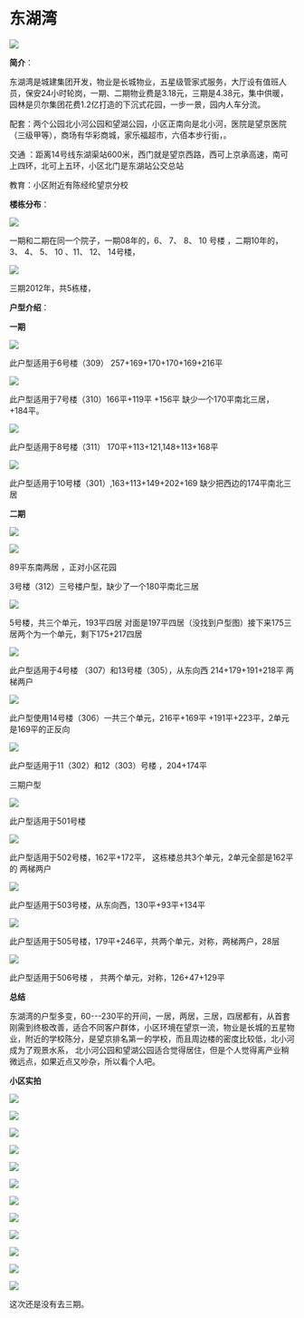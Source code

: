 # 东湖湾

![](./东湖湾/90542b65ly1fmqufj5fqfj20q30hin21.jpg)

**简介**：

东湖湾是城建集团开发，物业是长城物业，五星级管家式服务，大厅设有值班人员，保安24小时轮岗，一期、二期物业费是3.18元，三期是4.38元，集中供暖，园林是贝尔集团花费1.2亿打造的下沉式花园，一步一景，园内人车分流。

配套：两个公园北小河公园和望湖公园，小区正南向是北小河，医院是望京医院（三级甲等），商场有华彩商城，家乐福超市，六佰本步行街，。

交通 ：距离14号线东湖渠站600米，西门就是望京西路，西可上京承高速，南可上四环，北可上五环，小区北门是东湖站公交总站

教育：小区附近有陈经纶望京分校

**楼栋分布**：

![](./东湖湾/90542b65ly1fmqu77j4s0j21400u00zd.jpg)

一期和二期在同一个院子，一期08年的，6、 7、 8、 10 号楼 ，二期10年的，3、 4、 5、 10 、11、 12、 14号楼，

![](./东湖湾/90542b65ly1fmqu9pn5t6j21400u0dml.jpg)

三期2012年，共5栋楼，

**户型介绍**：

**一期**

![](./东湖湾/90542b65ly1fmtyjt854mj20te08ztm0.jpg)

此户型适用于6号楼（309） 257+169+170+170+169+216平

![](./东湖湾/90542b65ly1fmtzd22to5j20ri09sdrm.jpg)

此户型适用于7号楼（310）166平+119平 +156平  缺少一个170平南北三居， +184平。

![](./东湖湾/90542b65gy1fmtgn7qah4j21ew0jyn0w.jpg)

此户型适用于8号楼（311） 170平+113+121,148+113+168平

![](./东湖湾/90542b65ly1fmu05xx30tj20sg08hwqr.jpg)

此户型适用于10号楼（301）,163+113+149+202+169  缺少把西边的174平南北三居

**二期**

![](./东湖湾/90542b65ly1fmt2mlanyvj20jb0pp43c.jpg)



![](./东湖湾/90542b65ly1fmt2o93a4dj21400u0tay.jpg)

89平东南两居 ，正对小区花园

3号楼（312）三号楼户型，缺少了一个180平南北三居

![](./东湖湾/90542b65ly1fmt3yx7adaj20oi09ek1m.jpg)

5号楼，共三个单元，193平四居 对面是197平四居（没找到户型图）接下来175三居两个为一个单元，剩下175+217四居

![](./东湖湾/90542b65ly1fmt4631i9vj20nt0ectju.jpg)

此户型适用于4号楼 （307）和13号楼（305），从东向西 214+179+191+218平 两梯两户

![](./东湖湾/90542b65gy1fmteolbfgrj20zf0hi40i.jpg)

此户型使用14号楼（306）一共三个单元，216平+169平 +191平+223平，2单元是169平的正反向

![](./东湖湾/90542b65gy1fmtfadq94cj218a0gsdiy.jpg)

此户型适用于11（302）和12（303）号楼 ，204+174平

三期户型

![](./东湖湾/90542b65gy1fmspycsduuj20ih0pkwi8.jpg)

此户型适用于501号楼

![](./东湖湾/90542b65ly1fmqwzaboh2j20f40b2n68.jpg)

此户型适用于502号楼，162平+172平， 这栋楼总共3个单元，2单元全部是162平的 两梯两户

![](./东湖湾/90542b65ly1fmqwme92dcj20nc0ezk7n.jpg)

此户型适用于503号楼，从东向西，130平+93平+134平

![](./东湖湾/90542b65ly1fmqxe4e4pkj20gz0clk0u.jpg)

此户型适用于505号楼，179平+246平，共两个单元，对称，两梯两户，28层

![](./东湖湾/90542b65ly1fmqxqo6kfgj20ja0d3tl0.jpg)

此户型适用于506号楼 ， 共两个单元，对称，126+47+129平

**总结**

东湖湾的户型多变，60---230平的开间，一居，两居，三居，四居都有，从首套刚需到终极改善，适合不同客户群体，小区环境在望京一流，物业是长城的五星物业，附近的学校陈分，是望京排名第一的学校，而且周边楼的密度比较低，北小河成为了观景水系， 北小河公园和望湖公园适合觉得居住，但是个人觉得离产业稍微远点，如果近点又吵杂，所以看个人吧。

**小区实拍**

![](./东湖湾/90542b65gy1fmsraqmn0vj20u0140ae3.jpg)



![](./东湖湾/90542b65gy1fmsraqireqj21400u077y.jpg)



![](./东湖湾/90542b65gy1fmsraqursbj20u0140wi2.jpg)



![](./东湖湾/90542b65gy1fmsraqvsksj20u0140gog.jpg)



![](./东湖湾/90542b65gy1fmsraqh0lwj20u0140jtm.jpg)



![](./东湖湾/90542b65gy1fmsraqtk1bj20u014077u.jpg)



![](./东湖湾/90542b65gy1fmsrar57bhj20u0140n0s.jpg)



![](./东湖湾/90542b65gy1fmsrarb83ej20u014078n.jpg)



![](./东湖湾/90542b65gy1fmsraqw1imj20u0140ada.jpg)



![](./东湖湾/90542b65gy1fmsrarght3j20u0140adi.jpg)



![](./东湖湾/90542b65gy1fmsrasas7aj20u0140qav.jpg)



![](./东湖湾/90542b65gy1fmsrart5jrj20u014043g.jpg)

这次还是没有去三期。

